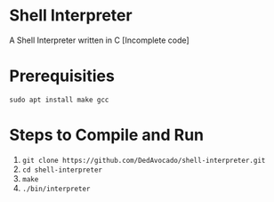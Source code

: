 # Shell Interpreter

A Shell Interpreter written in C
[Incomplete code]
# Prerequisities
```sudo apt install make gcc```
# Steps to Compile and Run
1. ```git clone https://github.com/DedAvocado/shell-interpreter.git```
2. ```cd shell-interpreter```
3. ```make```
4. ```./bin/interpreter```
